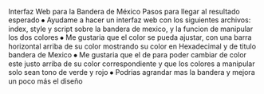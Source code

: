 Interfaz Web para la Bandera de México
Pasos para llegar al resultado esperado
⦁	Ayudame a hacer un interfaz web con los siguientes archivos: index, style y script
sobre la bandera de mexico, y la funcion de manipular los dos colores
⦁	Me gustaria que el color se pueda ajustar, con una barra horizontal arriba de su color mostrando su color en Hexadecimal y de titulo bandera de Mexico
⦁	Me gustaria que el de para poder cambiar de color este justo arriba de su color correspondiente  y que los colores a manipular solo sean tono de verde y rojo
⦁	Podrias agrandar mas la bandera y mejora un poco más el diseño
